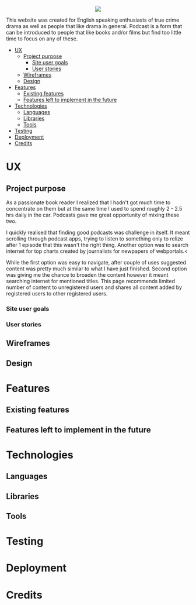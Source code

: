 <p align="center">
<img src="https://github.com/malc-u/SomeoneKnowsSomething/blob/master/static/img/logo.png?raw=true">
</p>

This website was created for English speaking enthusiasts of true crime drama as well as people that like drama in general. Podcast is a form that can be introduced to  people that like books and/or films but find too little time to focus on any of these.

- [UX](#ux)
  - [Project purpose](#project-purpose)
    - [Site user goals](#site-user-goals)
    - [User stories](#user-stories)
  - [Wireframes](#wireframes)
  - [Design](#design)
- [Features](#features)
  - [Existing features](#existing-features)
  - [Features left to implement in the future](#features-left-to-implement-in-the-future)
- [Technologies](#technologies)
  - [Languages](#languages)
  - [Libraries](#libraries)
  - [Tools](#tools)
- [Testing](#testing)
- [Deployment](#deployment)
- [Credits](#credits)
  
# UX

## Project purpose

As a passionate book reader I realized that I hadn't got much  time to concentrate on them but at the same time I used to spend roughly 2 - 2.5 hrs daily in the car. Podcasts gave me great opportunity of mixing these two.

I quickly realised that finding good podcasts was challenge in itself. It meant scrolling through podcast apps, trying to listen to something only to relize after 1 episode that this wasn't the right thing. Another option was to search internet for top charts created by journalists for newpapers of webportals.<

While the first option was easy to navigate, after couple of uses suggested content was pretty much similar to what I have just finished. Second option was giving me the chance to broaden the content however it meant searching internet for mentioned titles.
This page recommends limited number of content to unregistered users and shares all content added by registered users to other registered users.

### Site user goals

### User stories

## Wireframes

## Design

# Features

## Existing features

## Features left to implement in the future

# Technologies

## Languages

## Libraries

## Tools

# Testing

# Deployment

# Credits
